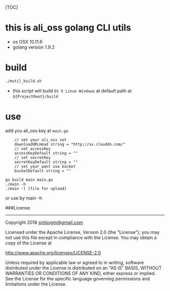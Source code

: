 [TOC]

# this is ali_oss golang CLI utils

- os OSX 10.11.6
- golang version 1.9.2

# build

```sh
./mutil_build.sh
```
- this script will build `OS X Linux Windows` at default path at `${ProjectRoot}/build`

# use

add you ali_oss key at `main.go`

```golang
	// set your ali_oss set
	downloadURLHead string = "http://xx.clouddn.com/"
	// set accessKey
	accessKeyDefault string = ""
	// set secretKey
	secretKeyDefault string = ""
	// set your want use bucket
	bucketDefault string = ""
```

```
go build main main.go
./main -h
./main -l [file for upload]
```

or use by main -h

###License

---

Copyright 2018 sinlovgm@gmail.com

Licensed under the Apache License, Version 2.0 (the "License");
you may not use this file except in compliance with the License.
You may obtain a copy of the License at

   http://www.apache.org/licenses/LICENSE-2.0

Unless required by applicable law or agreed to in writing, software
distributed under the License is distributed on an "AS IS" BASIS,
WITHOUT WARRANTIES OR CONDITIONS OF ANY KIND, either express or implied.
See the License for the specific language governing permissions and
limitations under the License.
